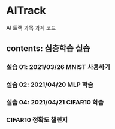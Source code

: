 # AITrack
AI 트랙 과목 과제 코드

## contents: 심층학습 실습
### 실습 01: 2021/03/26 MNIST 사용하기
### 실습 02: 2021/04/20 MLP 학습
### 실습 04: 2021/04/21 CIFAR10 학습
### CIFAR10 정확도 챌린지
